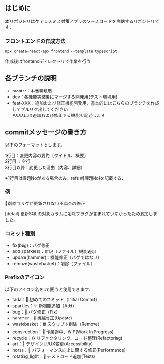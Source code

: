 ## はじめに
本リポジトリはケアレスミス対策アプリのソースコードを格納するリポジトリです．

###  フロントエンドの作成方法
```
npx create-react-app frontend --template typescript
```
作成後はfrontendディレクトリで作業を行う

## 各ブランチの説明
* master：本番環境用
* dev：各機能実装後にマージする開発用(テスト環境用)
* feat-XXX：追加および修正機能開発用，基本的にはこちらのブランチを作成してプルリク出してください\
※XXXには追加および修正する機能を記述します

## commitメッセージの書き方
以下のフォーマットとします。

1行目：変更内容の要約（タイトル、概要）\
2行目 ：空行\
3行目以降：変更した理由（内容、詳細）

※1行目は課題Noがある場合のみ、refs #[課題No]を記載する．

### 例
:bug:削除フラグが更新されない不具合の修正

[detail] 更新SQLの対象カラムに削除フラグが含まれていなかったため追加しました。

### コミット種別
* fix(bug)：バグ修正
* add(sparkles)：新規（ファイル）機能追加
* update(hammer)：機能修正（バグではない）
* remove(wastebasket)：削除（ファイル）

### Prefixのアイコン
以下のアイコン名を::で囲うと使用できます．

* tada：:tada: 初めてのコミット（Initial Commit）
* sparkles：:sparkles: 新機能追加（Add）
* bug：:bug: バグ修正（Fix）
* hammer：:hammer: 機能修正(Update)
* wastebasket：:wastebasket: スクリプト削除（Remove）
* construction：:construction: 作業途中、WIP(Work In Progress)
* recycle：:recycle: リファクタリング、コード整理(Refactoring)
* art：:art: デザインUI/UX変更(Accessibility)
* horse：:horse: パフォーマンス向上に関する修正(Performance)
* rotating_light：:rotating_light: テストコード追加(Tests)
